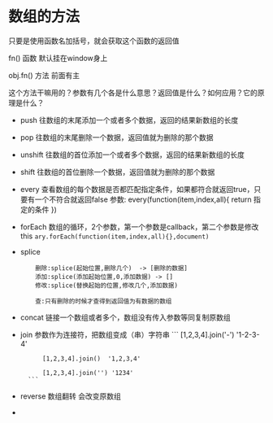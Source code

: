 # 数组的方法

只要是使用函数名加括号，就会获取这个函数的返回值

fn()  函数  默认挂在window身上

obj.fn()  方法  前面有主

这个方法干嘛用的？参数有几个各是什么意思？返回值是什么？如何应用？它的原理是什么？

- push
    往数组的末尾添加一个或者多个数据，返回的结果新数组的长度
- pop
    往数组的末尾删除一个数据，返回值就为删除的那个数据
- unshift
    往数组的首位添加一个或者多个数据，返回的结果新数组的长度
- shift
    往数组的首位删除一个数据，返回值就为删除的那个数据
- every
    查看数组的每个数据是否都匹配指定条件，如果都符合就返回true，只要有一个不符合就返回false
    参数:
        every(function(item,index,all){ return 指定的条件 })
- forEach
    数组的循环，2个参数，第一个参数是callback，第二个参数是修改this
       ```
         ary.forEach(function(item,index,all){},document)
       ```
- splice
    ```
        删除:splice(起始位置,删除几个)  -> [删除的数据]
        添加:splice(添加起始位置,0,添加数据) -> []
        修改:splice(替换起始的位置,修改几个,添加数据)

        查:只有删除的时候才查得到返回值为有数据的数组
    ```
- concat
        链接一个数组或者多个，数组没有传入参数等同复制原数组
- join
        参数作为连接符，把数组变成（串）字符串
        ```
            [1,2,3,4].join('-')  '1-2-3-4'

            [1,2,3,4].join()  '1,2,3,4'

            [1,2,3,4].join('') '1234'
        ```
- reverse
        数组翻转
        会改变原数组

- 
